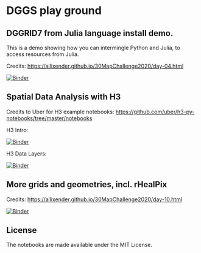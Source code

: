 # DGGS play ground

## DGGRID7 from Julia language install demo.

This is a demo showing how you can intermingle Python and Julia, to access resources from Julia.

Credits: https://allixender.github.io/30MapChallenge2020/day-04.html

[![Binder](https://mybinder.org/badge_logo.svg)](https://mybinder.org/v2/gh/allixender/dggs_t1/HEAD?filepath=dggrid_base.ipynb)

## Spatial Data Analysis with H3

Credits to Uber for H3 example notebooks: https://github.com/uber/h3-py-notebooks/tree/master/notebooks

H3 Intro:

[![Binder](https://mybinder.org/badge_logo.svg)](https://mybinder.org/v2/gh/allixender/dggs_t1/HEAD?filepath=h3_intro.ipynb)

H3 Data Layers:

[![Binder](https://mybinder.org/badge_logo.svg)](https://mybinder.org/v2/gh/allixender/dggs_t1/HEAD?filepath=h3_unified_data_layers.ipynb)

## More grids and geometries, incl. rHealPix

Credits: https://allixender.github.io/30MapChallenge2020/day-10.html

[![Binder](https://mybinder.org/badge_logo.svg)](https://mybinder.org/v2/gh/allixender/dggs_t1/HEAD?filepath=more_grids.ipynb)

## License

The notebooks are made available under the MIT License.
